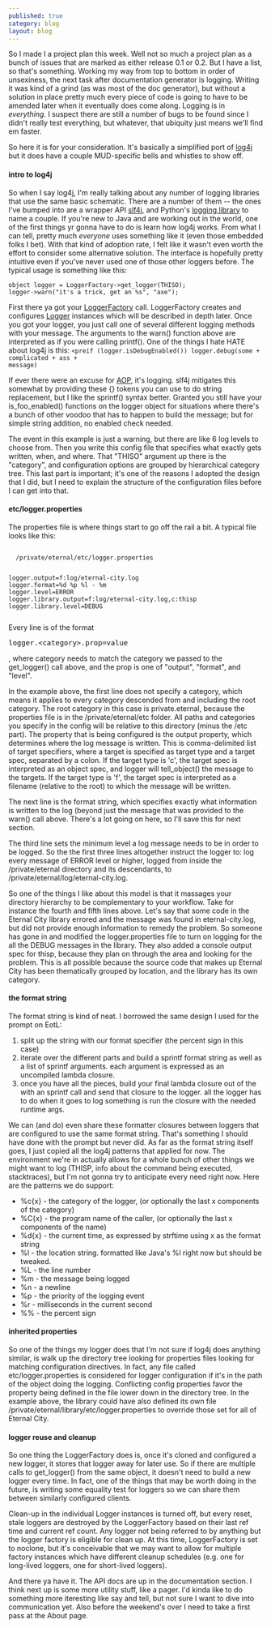 ```yaml
---
published: true
category: blog
layout: blog
---
```


So I made I a project plan this week. Well not so much a project plan as a bunch of issues that are marked as either release 0.1 or 0.2. But I have a list, so that's something. Working my way from top to bottom in order of unsexiness, the next task after documentation generator is logging. Writing it was kind of a grind (as was most of the doc generator), but without a solution in place pretty much every piece of code is going to have to be amended later when it eventually does come along. Logging is in _everything_. I suspect there are still a number of bugs to be found since I didn't really test everything, but whatever, that ubiquity just means we'll find em faster.

So here it is for your consideration. It's basically a simplified port of [log4j](http://logging.apache.org/log4j/2.x/) but it does have a couple MUD-specific bells and whistles to show off. 

#### intro to log4j
So when I say log4j, I'm really talking about any number of logging libraries that use the same basic schematic. There are a number of them -- the ones I've bumped into are a wrapper API [slf4j](http://www.slf4j.org/), and Python's [logging library](https://docs.python.org/2/library/logging.html) to name a couple. If you're new to Java and are working out in the world, one of the first things yr gonna have to do is learn how log4j works. From what I can tell, pretty much _everyone_ uses something like it (even those embedded folks I bet). With that kind of adoption rate, I felt like it wasn't even worth the effort to consider some alternative solution. The interface is hopefully pretty intuitive even if you've never used one of those other loggers before. The typical usage is something like this:
<code><pre><!--
-->object logger = LoggerFactory->get_logger(THISO);
logger->warn("it's a trick, get an %s", "axe");
</pre></code>

First there ya got your [LoggerFactory](https://github.com/bobalu113/gabbo/blob/master/mudlib/obj/logger_factory.c) call. LoggerFactory creates and configures [Logger](https://github.com/bobalu113/gabbo/blob/master/mudlib/obj/logger.c) instances which will be described in depth later. Once you got your logger, you just call one of several different logging methods with your message. The arguments to the warn() function above are interpreted as if you were calling printf(). One of the things I hate HATE about log4j is this:
<code><pre<!--
-->if (logger.isDebugEnabled()) logger.debug(some + complicated + ass + message)
</pre></code>

If ever there were an excuse for [AOP](http://en.wikipedia.org/wiki/Aspect-oriented_programming), it's logging. slf4j mitigates this somewhat by providing these {} tokens you can use to do string replacement, but I like the sprintf() syntax better. Granted you still have your is_foo_enabled() functions on the logger object for situations where there's a bunch of other voodoo that has to happen to build the message; but for simple string addition, no enabled check needed.

The event in this example is just a warning, but there are like 6 log levels to choose from. Then you write this config file that specifies what exactly gets written, when, and where. That "THISO" argument up there is the "category", and configuration options are grouped by hierarchical category tree. This last part is important; it's one of the reasons I adopted the design that I did, but I need to explain the structure of the configuration files before I can get into that.

#### etc/logger.properties
The properties file is where things start to go off the rail a bit. A typical file looks like this:
<code>
  <caption>/private/eternal/etc/logger.properties</caption>
  <pre><!--
-->logger.output=f:log/eternal-city.log
logger.format=%d %p %l - %m
logger.level=ERROR
logger.library.output=f:log/eternal-city.log,c:thisp
logger.library.level=DEBUG<!--
--></pre>
</code>
Every line is of the format <pre>logger.&lt;category&gt;.prop=value</pre>, where category needs to match the category we passed to the get_logger() call above, and the prop is one of "output", "format", and "level".

In the example above, the first line does not specify a category, which means it applies to every category descended from and including the root category. The root category in this case is private.eternal, because the properties file is in the /private/eternal/etc folder. All paths and categories you specify in the config will be relative to this directory (minus the /etc part). The property that is being configured is the output property, which determines where the log message is written. This is comma-delimited list of target specifiers, where a target is specified as target type and a target spec, separated by a colon. If the target type is 'c', the target spec is interpreted as an object spec, and logger will tell_object() the message to the targets. If the target type is 'f', the target spec is interpreted as a filename (relative to the root) to which the message will be written.

The next line is the format string, which specifies exactly what information is written to the log (beyond just the message that was provided to the warn() call above. There's a lot going on here, so I'll save this for next section.

The third line sets the minimum level a log message needs to be in order to be logged. So the the first three lines altogether instruct the logger to: log every message of ERROR level or higher, logged from inside the /private/eternal directory and its descendants, to /private/eternal/log/eternal-city.log.

So one of the things I like about this model is that it massages your directory hierarchy to be complementary to your workflow. Take for instance the fourth and fifth lines above. Let's say that some code in the Eternal City library errored and the message was found in eternal-city.log, but did not provide enough information to remedy the problem. So someone has gone in and modified the logger.properties file to turn on logging for the all the DEBUG messages in the library. They also added a console output spec for thisp, because they plan on through the area and looking for the problem. This is all possible because the source code that makes up Eternal City has been thematically grouped by location, and the library has its own category.

#### the format string
The format string is kind of neat. I borrowed the same design I used for the prompt on EotL: 
1. split up the string with our format specifier (the percent sign in this case)
2. iterate over the different parts and build a sprintf format string as well as a list of sprintf arguments. each argument is expressed as an uncompiled lambda closure.
3. once you have all the pieces, build your final lambda closure out of the with an sprintf call and send that closure to the logger. all the logger has to do when it goes to log something is run the closure with the needed runtime args.

We can (and do) even share these formatter closures between loggers that are configured to use the same format string. That's something I should have done with the prompt but never did. As far as the format string itself goes, I just copied all the log4j patterns that applied for now. The environment we're in actually allows for a whole bunch of other things we might want to log (THISP, info about the command being executed, stacktraces), but I'm not gonna try to anticipate every need right now. Here are the patterns we do support:
* %c{x} - the category of the logger, (or optionally the last x components of the category)
* %C{x} - the program name of the caller, (or optionally the last x components of the name)
* %d{x} - the current time, as expressed by strftime using x as the format string
* %l - the location string. formatted like Java's %l right now but should be tweaked.
* %L - the line number
* %m - the message being logged
* %n - a newline
* %p - the priority of the logging event
* %r - milliseconds in the current second
* %% - the percent sign

#### inherited properties
So one of the things my logger does that I'm not sure if log4j does anything similar, is walk up the directory tree looking for properties files looking for matching configuration directives. In fact, any file called etc/logger.properties is considered for logger configuration if it's in the path of the object doing the logging. Conflicting config properties favor the property being defined in the file lower down in the directory tree. In the example above, the library could have also defined its own file /private/eternal/library/etc/logger.properties to override those set for all of Eternal City.

#### logger reuse and cleanup
So one thing the LoggerFactory does is, once it's cloned and configured a new logger, it stores that logger away for later use. So if there are multiple calls to get_logger() from the same object, it doesn't need to build a new logger every time. In fact, one of the things that may be worth doing in the future, is writing some equality test for loggers so we can share them between similarly configured clients.

Clean-up in the individual Logger instances is turned off, but every reset, stale loggers are destroyed by the LoggerFactory based on their last ref time and current ref count. Any logger not being referred to by anything but the logger factory is eligible for clean up. At this time, LoggerFactory is set to noclone, but it's conceivable that we may want to allow for multiple factory instances which have different cleanup schedules (e.g. one for long-lived loggers, one for short-lived loggers).


And there ya have it. The API docs are up in the documentation section. I think next up is some more utility stuff, like a pager. I'd kinda like to do something more iteresting like say and tell, but not sure I want to dive into communication yet. Also before the weekend's over I need to take a first pass at the About page.